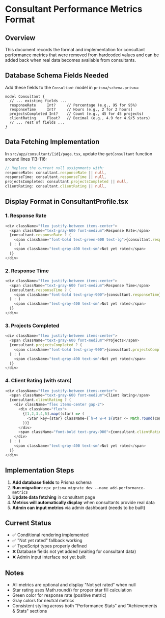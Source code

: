 # Consultant Performance Metrics Format

## Overview
This document records the format and implementation for consultant performance metrics that were removed from hardcoded values and can be added back when real data becomes available from consultants.

## Database Schema Fields Needed

Add these fields to the `Consultant` model in `prisma/schema.prisma`:

```prisma
model Consultant {
  // ... existing fields ...
  responseRate     Int?     // Percentage (e.g., 95 for 95%)
  responseTime     Int?     // Hours (e.g., 2 for 2 hours)
  projectsCompleted Int?    // Count (e.g., 45 for 45 projects)
  clientRating     Float?   // Decimal (e.g., 4.9 for 4.9/5 stars)
  // ... rest of fields ...
}
```

## Data Fetching Implementation

In `src/app/consultant/[id]/page.tsx`, update the `getConsultant` function around lines 113-116:

```typescript
// Replace the current null assignments with:
responseRate: consultant.responseRate || null,
responseTime: consultant.responseTime || null,
projectsCompleted: consultant.projectsCompleted || null,
clientRating: consultant.clientRating || null,
```

## Display Format in ConsultantProfile.tsx

### 1. Response Rate
```typescript
<div className="flex justify-between items-center">
  <span className="text-gray-600 font-medium">Response Rate</span>
  {consultant.responseRate ? (
    <span className="font-bold text-green-600 text-lg">{consultant.responseRate}%</span>
  ) : (
    <span className="text-gray-400 text-sm">Not yet rated</span>
  )}
</div>
```

### 2. Response Time
```typescript
<div className="flex justify-between items-center">
  <span className="text-gray-600 font-medium">Response Time</span>
  {consultant.responseTime ? (
    <span className="font-bold text-gray-900">{consultant.responseTime} hours</span>
  ) : (
    <span className="text-gray-400 text-sm">Not yet rated</span>
  )}
</div>
```

### 3. Projects Completed
```typescript
<div className="flex justify-between items-center">
  <span className="text-gray-600 font-medium">Projects</span>
  {consultant.projectsCompleted ? (
    <span className="font-bold text-gray-900">{consultant.projectsCompleted}+</span>
  ) : (
    <span className="text-gray-400 text-sm">Not yet rated</span>
  )}
</div>
```

### 4. Client Rating (with stars)
```typescript
<div className="flex justify-between items-center">
  <span className="text-gray-600 font-medium">Client Rating</span>
  {consultant.clientRating ? (
    <div className="flex items-center gap-2">
      <div className="flex">
        {[1,2,3,4,5].map((star) => (
          <Star key={star} className={`h-4 w-4 ${star <= Math.round(consultant.clientRating || 0) ? 'fill-yellow-400 text-yellow-400' : 'text-gray-300'}`} />
        ))}
      </div>
      <span className="font-bold text-gray-900">{consultant.clientRating}</span>
    </div>
  ) : (
    <span className="text-gray-400 text-sm">Not yet rated</span>
  )}
</div>
```

## Implementation Steps

1. **Add database fields** to Prisma schema
2. **Run migration**: `npx prisma migrate dev --name add-performance-metrics`
3. **Update data fetching** in consultant page
4. **Metrics will automatically display** when consultants provide real data
5. **Admin can input metrics** via admin dashboard (needs to be built)

## Current Status
- ✅ Conditional rendering implemented
- ✅ "Not yet rated" fallback working
- ✅ TypeScript types properly defined
- ❌ Database fields not yet added (waiting for consultant data)
- ❌ Admin input interface not yet built

## Notes
- All metrics are optional and display "Not yet rated" when null
- Star rating uses Math.round() for proper star fill calculation
- Green color for response rate (positive metric)
- Gray colors for neutral metrics
- Consistent styling across both "Performance Stats" and "Achievements & Stats" sections
